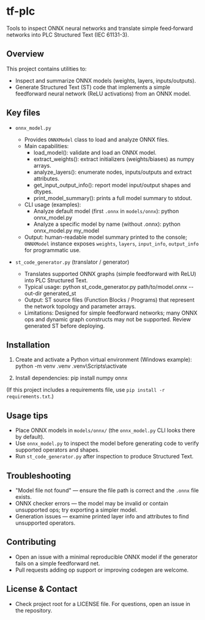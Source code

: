 # tf-plc

Tools to inspect ONNX neural networks and translate simple feed‑forward networks into PLC Structured Text (IEC 61131-3).

## Overview

This project contains utilities to:
- Inspect and summarize ONNX models (weights, layers, inputs/outputs).
- Generate Structured Text (ST) code that implements a simple feedforward neural network (ReLU activations) from an ONNX model.

## Key files

- `onnx_model.py`  
  - Provides `ONNXModel` class to load and analyze ONNX files.
  - Main capabilities:
    - load_model(): validate and load an ONNX model.
    - extract_weights(): extract initializers (weights/biases) as numpy arrays.
    - analyze_layers(): enumerate nodes, inputs/outputs and extract attributes.
    - get_input_output_info(): report model input/output shapes and dtypes.
    - print_model_summary(): prints a full model summary to stdout.
  - CLI usage (examples):
    - Analyze default model (first `.onnx` in `models/onnx`):
      python onnx_model.py
    - Analyze a specific model by name (without .onnx):
      python onnx_model.py my_model
  - Output: human-readable model summary printed to the console; `ONNXModel` instance exposes `weights`, `layers`, `input_info`, `output_info` for programmatic use.

- `st_code_generator.py` (translator / generator)  
  - Translates supported ONNX graphs (simple feedforward with ReLU) into PLC Structured Text.
  - Typical usage:
      python st_code_generator.py path/to/model.onnx --out-dir generated_st
  - Output: ST source files (Function Blocks / Programs) that represent the network topology and parameter arrays.
  - Limitations: Designed for simple feedforward networks; many ONNX ops and dynamic graph constructs may not be supported. Review generated ST before deploying.

## Installation

1. Create and activate a Python virtual environment (Windows example):
   python -m venv .venv
   .venv\Scripts\activate

2. Install dependencies:
   pip install numpy onnx

(If this project includes a requirements file, use `pip install -r requirements.txt`.)

## Usage tips

- Place ONNX models in `models/onnx/` (the `onnx_model.py` CLI looks there by default).
- Use `onnx_model.py` to inspect the model before generating code to verify supported operators and shapes.
- Run `st_code_generator.py` after inspection to produce Structured Text.

## Troubleshooting

- "Model file not found" — ensure the file path is correct and the `.onnx` file exists.
- ONNX checker errors — the model may be invalid or contain unsupported ops; try exporting a simpler model.
- Generation issues — examine printed layer info and attributes to find unsupported operators.

## Contributing

- Open an issue with a minimal reproducible ONNX model if the generator fails on a simple feedforward net.
- Pull requests adding op support or improving codegen are welcome.

## License & Contact

- Check project root for a LICENSE file. For questions, open an issue in the repository.